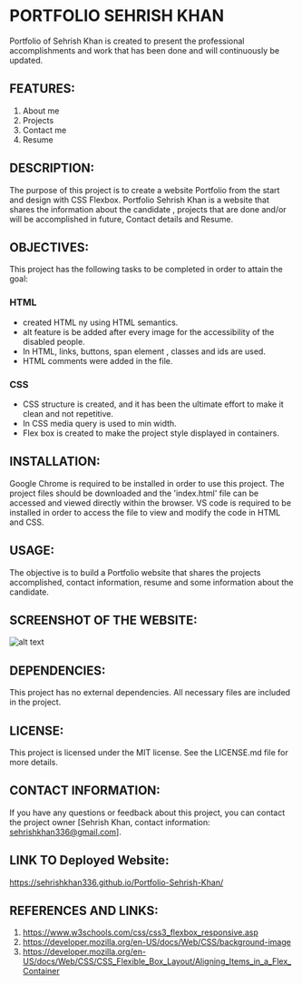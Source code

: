# PORTFOLIO SEHRISH KHAN
Portfolio of Sehrish Khan is created to present the professional accomplishments and work that has been done and will continuously be updated. 
## FEATURES:
1. About me
2. Projects
3. Contact me
4. Resume

## DESCRIPTION:
The purpose of this project is to create a website Portfolio from the start and design with CSS Flexbox. Portfolio Sehrish Khan is a website that shares the information about the candidate , projects that are done and/or will be accomplished in future, Contact details and Resume.

## OBJECTIVES:
This project has the following tasks to be completed in order to attain the goal:
### HTML
* created HTML ny using HTML semantics.
* alt feature is be added after every image for the accessibility of the disabled people.
* In HTML, links, buttons, span element , classes and ids are used.
* HTML comments were added in the file.
### CSS
* CSS structure is created, and it has been the ultimate effort to make it clean and not repetitive.
* In CSS media query is used to min width.
* Flex box is created to make the project style displayed in containers.

## INSTALLATION:
Google Chrome is required to be installed in order to use this project. The project files should be downloaded and the 'index.html' file can be accessed and viewed directly within the browser. VS code is required to be installed in order to access the file to view and modify the code in HTML and CSS.

## USAGE:
The objective is to build a Portfolio website that shares the projects accomplished, contact information, resume and some information about the candidate.

## SCREENSHOT OF THE WEBSITE:

![alt text](./images/)

## DEPENDENCIES:
This project has no external dependencies. All necessary files are included in the project.

## LICENSE:
This project is licensed under the MIT license. See the LICENSE.md file for more details.

## CONTACT INFORMATION:
If you have any questions or feedback about this project, you can contact the project owner [Sehrish Khan, contact information: sehrishkhan336@gmail.com].

## LINK TO Deployed Website:
https://sehrishkhan336.github.io/Portfolio-Sehrish-Khan/

## REFERENCES AND LINKS:

1. https://www.w3schools.com/css/css3_flexbox_responsive.asp
2. https://developer.mozilla.org/en-US/docs/Web/CSS/background-image
3. https://developer.mozilla.org/en-US/docs/Web/CSS/CSS_Flexible_Box_Layout/Aligning_Items_in_a_Flex_Container